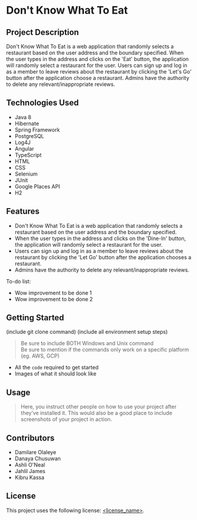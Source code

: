 # Don't Know What To Eat

## Project Description

Don't Know What To Eat is a web application that randomly selects a restaurant based on the user address and the boundary specified. When the user types in the address and clicks on the 'Eat' button, the application will randomly select a restaurant for the user. Users can sign up and log in as a member to leave reviews about the restaurant by clicking the 'Let's Go' button after the application choose a restaurant. Admins have the authority to delete any relevant/inappropriate reviews.

## Technologies Used

* Java 8
* Hibernate
* Spring Framework
* PostgreSQL
* Log4J
* Angular
* TypeScript
* HTML
* CSS
* Selenium
* JUnit
* Google Places API
* H2

## Features

* Don't Know What To Eat is a web application that randomly selects a restaurant based on the user address and the boundary specified. 
* When the user types in the address and clicks on the 'Dine-In' button, the application will randomly select a restaurant for the user. 
* Users can sign up and log in as a member to leave reviews about the restaurant by clicking the 'Let Go' button after the application chooses a restaurant. 
* Admins have the authority to delete any relevant/inappropriate reviews.



To-do list:

- Wow improvement to be done 1
- Wow improvement to be done 2

## Getting Started

(include git clone command)
(include all environment setup steps)

> Be sure to include BOTH Windows and Unix command  
> Be sure to mention if the commands only work on a specific platform (eg. AWS, GCP)

- All the `code` required to get started
- Images of what it should look like

## Usage

> Here, you instruct other people on how to use your project after they’ve installed it. This would also be a good place to include screenshots of your project in action.

## Contributors

- Damilare Olaleye
- Danaya Chusuwan
- Ashli O'Neal
- Jahlil James
- Kibru Kassa

## License

This project uses the following license: [<license_name>](link).
